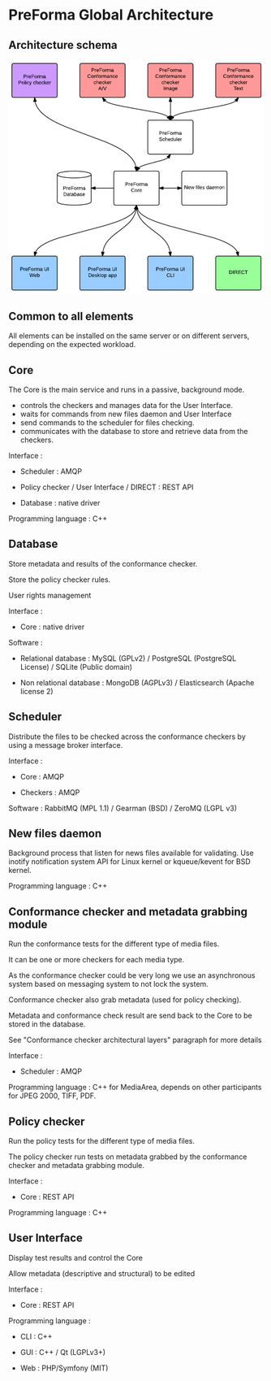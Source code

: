 # PreForma Global Architecture

## Architecture schema
![Global Architecture Schema](./GlobalArchitecture.png)

## Common to all elements

All elements can be installed on the same server or on different servers, depending on the expected workload.

## Core

The Core is the main service and runs in a passive, background mode.

* controls the checkers and manages data for the User Interface.
* waits for commands from new files daemon and User Interface
* send commands to the scheduler for files checking.
* communicates with the database to store and retrieve data from the checkers.

Interface :

* Scheduler : AMQP

* Policy checker / User Interface / DIRECT : REST API

* Database : native driver

Programming language : C++

## Database

Store metadata and results of the conformance checker.

Store the policy checker rules.

User rights management

Interface :

* Core : native driver

Software :

* Relational database : MySQL (GPLv2) / PostgreSQL (PostgreSQL License) / SQLite (Public domain)

* Non relational database : MongoDB (AGPLv3) / Elasticsearch (Apache license 2)

## Scheduler

Distribute the files to be checked across the conformance checkers by using a message broker interface.

Interface :

* Core : AMQP

* Checkers : AMQP

Software : RabbitMQ (MPL 1.1) / Gearman (BSD) / ZeroMQ (LGPL v3)

## New files daemon

Background process that listen for news files available for validating. Use inotify notification system API for Linux kernel or kqueue/kevent for BSD kernel.

Programming language : C++

## Conformance checker and metadata grabbing module

Run the conformance tests for the different type of media files.

It can be one or more checkers for each media type.

As the conformance checker could be very long we use an asynchronous system based on messaging system to not lock the system.

Conformance checker also grab metadata (used for policy checking).

Metadata and conformance check result are send back to the Core to be stored in the database.

See "Conformance checker architectural layers" paragraph for more details

Interface :

* Scheduler : AMQP

Programming language : C++ for MediaArea, depends on other participants for JPEG 2000, TIFF, PDF.

## Policy checker

Run the policy tests for the different type of media files.

The policy checker run tests on metadata grabbed by the conformance checker and metadata grabbing module.

Interface :

* Core : REST API

Programming language : C++

## User Interface

Display test results and control the Core

Allow metadata (descriptive and structural) to be edited

Interface :

* Core : REST API

Programming language :

* CLI : C++

* GUI : C++ / Qt (LGPLv3+)

* Web : PHP/Symfony (MIT)

